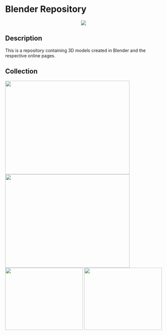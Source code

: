 # Blender Repository

<p align="center">
  <img src="https://image.ibb.co/hv8atU/blender.png"/>
</p>

## Description
This is a repository containing 3D models created in Blender and the respective online pages.

## Collection
<p float="left">
<img src="https://static.turbosquid.com/Preview/001324/466/Q1/_D.jpg" width="400" height="300"/>
<img src="https://static.turbosquid.com/Preview/2018/12/05__18_25_19/cover.pngCB5E56D4-F61D-4DAF-9246-5D26B8E36E65Default.jpg" width="400" height="300"/>
<img src="https://image.ibb.co/kLUnv9/10.png" width="250" height="200"/>
<img src="https://static.turbosquid.com/Preview/001324/466/Q1/_DHQ.jpg" width="250" height="200"/>
</p>
